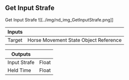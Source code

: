 ## Get Input Strafe
Get Input Strafe
![[../img/nd_img_GetInputStrafe.png]]

|Inputs||
|--|--|
| Target | Horse Movement State Object Reference |

|Outputs||
|--|--|
| Input Strafe | Float |
| Held Time | Float |
